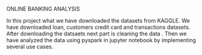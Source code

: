 ONLINE BANKING ANALYSIS

In this project what we have downloaded the datasets from KAGGLE. 
We have downloaded loan, customers credit card and transactions datasets. 
After downloading the datsaets next part is cleaning the data . 
Then we have analyzed the data using pyspark in jupyter notebook by implementing several use cases.